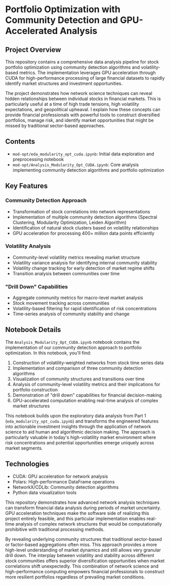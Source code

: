 # Portfolio Optimization with Community Detection and GPU-Accelerated Analysis

## Project Overview
This repository contains a comprehensive data analysis pipeline for stock portfolio optimization using community detection algorithms and volatility-based metrics. The implementation leverages GPU acceleration through CUDA for high-performance processing of large financial datasets to rapidly identify market structures and investment opportunities.

The project demonstrates how network science techniques can reveal hidden relationships between individual stocks in financial markets. This is particularly useful at a time of high trade tensions, high volatility expectations, and geopolitical upheaval. I explain how these concepts can provide financial professionals with powerful tools to construct diversified portfolios, manage risk, and identify market opportunities that might be missed by traditional sector-based approaches.

## Contents
- `mod-opt/eda_modularity_opt_cuda.ipynb`: Initial data exploration and preprocessing notebook
- `mod-opt/Analysis_Modularity_Opt_CUDA.ipynb`: Core analysis implementing community detection algorithms and portfolio optimization

## Key Features

### Community Detection Approach
- Transformation of stock correlations into network representations
- Implementation of multiple community detection algorithms (Spectral Clustering, Modularity Optimization, Leiden Algorithm)
- Identification of natural stock clusters based on volatility relationships
- GPU acceleration for processing 400+ million data points efficiently

### Volatility Analysis
- Community-level volatility metrics revealing market structure
- Volatility variance analysis for identifying internal community stability
- Volatility change tracking for early detection of market regime shifts
- Transition analysis between communities over time

### "Drill Down" Capabilities
- Aggregate community metrics for macro-level market analysis
- Stock movement tracking across communities
- Volatility-based filtering for rapid identification of risk concentrations
- Time-series analysis of community stability and change

## Notebook Details

The `Analysis_Modularity_Opt_CUDA.ipynb` notebook contains the implementation of our community detection approach to portfolio optimization. In this notebook, you'll find:

1. Construction of volatility-weighted networks from stock time series data
2. Implementation and comparison of three community detection algorithms
3. Visualization of community structures and transitions over time
4. Analysis of community-level volatility metrics and their implications for portfolio construction
5. Demonstration of "drill down" capabilities for financial decision-making
6. GPU-accelerated computation enabling real-time analysis of complex market structures

This notebook builds upon the exploratory data analysis from Part 1 (`eda_modularity_opt_cuda.ipynb`) and transforms the engineered features into actionable investment insights through the application of network science to aid human and algorithmic decision making. The approach is particularly valuable in today's high-volatility market environment where risk concentrations and potential opportunities emerge uniquely across market segments.

## Technologies
- CUDA: GPU acceleration for network analysis
- Polars: High-performance DataFrame operations
- NetworkX/CDLib: Community detection algorithms
- Python data visualization tools

This repository demonstrates how advanced network analysis techniques can transform financial data analysis during periods of market uncertainty. GPU acceleration techniques make the software side of realizing this project entirely feasible, and this particular implementation enables real-time analysis of complex network structures that would be computationally prohibitive with traditional processing methods.

By revealing underlying community structures that traditional sector-based or factor-based aggregations often miss. This approach provides a more high-level understanding of market dynamics and still allows very granular drill down. The interplay between volatility and stability across different stock communities offers superior diversification opportunities when market correlations shift unexpectedly. This combination of network science and high-performance computing empowers financial professionals to construct more resilient portfolios regardless of prevailing market conditions.

